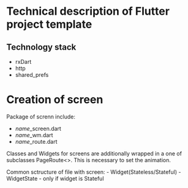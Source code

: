 # Technical description of Flutter project template



## Technology stack

* rxDart
* http
* shared_prefs


# Creation of screen

Package of screnn include:
- *name*_screen.dart
- *name*_wm.dart
- *name*_route.dart

Classes and Widgets for screens are additionally wrapped in a one of subclasses
PageRoute<>.
This is necessary to set the animation.

Common sctructure of file with screen:
    - Widget(Stateless/Stateful)
    - WidgetState - only if widget is Stateful

